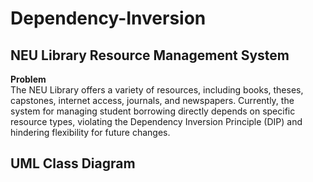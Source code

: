 # Dependency-Inversion

## NEU Library Resource Management System <br>
**Problem**<br>
The NEU Library offers a variety of resources, including books, theses, capstones, internet access, journals, and newspapers. Currently, the system for managing student borrowing directly depends on specific resource types, violating the Dependency Inversion Principle (DIP) and hindering flexibility for future changes. <br>

**UML Class Diagram**
------
